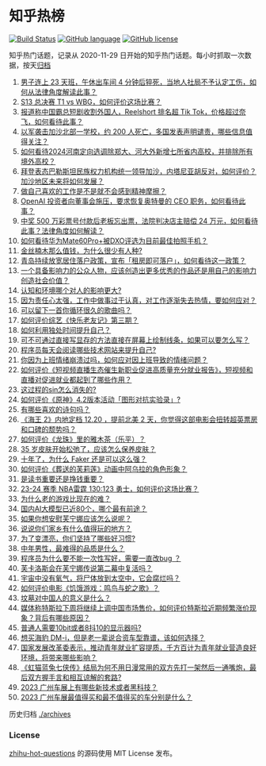 # 知乎热榜
[![Build Status](https://github.com/ToWeLong/zhihu-hot-questions/workflows/CI/badge.svg)](https://github.com/ToWeLong/zhihu-hot-questions/actions)
[![GitHub language](https://img.shields.io/badge/language-golang-orange.svg)](https://golang.org/)
[![GitHub license](https://img.shields.io/github/license/ToWeLong/zhihu-hot-questions)](https://github.com/ToWeLong/zhihu-hot-questions/blob/main/LICENSE)

知乎热门话题，记录从 2020-11-29 日开始的知乎热门话题。每小时抓取一次数据，按天[归档](./archives)

<!-- BEGIN -->

1. [男子连上 23 天班，午休出车间 4 分钟后猝死，当地人社局不予认定工伤，如何从法律角度解读此事？](https://www.zhihu.com/question/630546886)
1. [S13 总决赛 T1 vs WBG，如何评价这场比赛？](https://www.zhihu.com/question/630835967)
1. [报道称中国霸总短剧收割外国人，Reelshort 排名超 Tik Tok，价格超过奈飞，如何看待此事？](https://www.zhihu.com/question/630551855)
1. [以军袭击加沙北部一学校，约 200 人死亡，多国发表声明谴责，哪些信息值得关注？](https://www.zhihu.com/question/630816646)
1. [如何看待2024河南定向选调除郑大、河大外新增七所省内高校，并排除所有境外高校？](https://www.zhihu.com/question/630658300)
1. [拜登表态巴勒斯坦民族权力机构统一领导加沙，内塔尼亚胡反对，如何评价？加沙地区未来将如何发展？](https://www.zhihu.com/question/630820278)
1. [做自己喜欢的工作是不是就不会感到精神摩擦？](https://www.zhihu.com/question/630274500)
1. [OpenAI 投资者向董事会施压，要求恢复奥特曼的 CEO 职务，如何看待此事？](https://www.zhihu.com/question/630815379)
1. [中奖 500 万彩票号付款后老板忘出票，法院判决店主赔偿 24 万元，如何看待此事？法律角度如何解读？](https://www.zhihu.com/question/630761664)
1. [如何看待华为Mate60Pro+被DXO评选为目前最佳拍照手机？](https://www.zhihu.com/question/630549220)
1. [金丝楠木那么值钱，为什么很少有人种?](https://www.zhihu.com/question/531322979)
1. [青岛持续放宽居住落户政策，宣布「租房即可落户」，如何看待这一政策？](https://www.zhihu.com/question/630816689)
1. [一个具备影响力的公众人物，应该创造出更多优秀的作品还是用自己的影响力创造社会价值？](https://www.zhihu.com/question/629455210)
1. [认知和环境哪个对人的影响更大?](https://www.zhihu.com/question/623427008)
1. [因为责任心太强，工作中做事过于认真，对工作逐渐失去热情，要如何应对？](https://www.zhihu.com/question/630020723)
1. [可以留下一首你循环很久的歌曲吗？](https://www.zhihu.com/question/626212210)
1. [如何评价综艺《快乐老友记》第三期？](https://www.zhihu.com/question/630661787)
1. [如何利用独处时间提升自己？](https://www.zhihu.com/question/630382761)
1. [可不可通过直接写显存的方法直接在屏幕上绘制线条，如果可以要怎么写？](https://www.zhihu.com/question/270384131)
1. [程序员每天会阅读哪些技术网站来提升自己?](https://www.zhihu.com/question/629894384)
1. [你因为上班情绪崩溃过吗，如何应对因上班导致的情绪问题？](https://www.zhihu.com/question/630020719)
1. [如何评价《短视频直播生态催生新职业促进高质量充分就业报告》，短视频和直播对促进就业都起到了哪些作用？](https://www.zhihu.com/question/630787983)
1. [这过程的sin怎么消失的?](https://www.zhihu.com/question/629343955)
1. [如何评价《原神》4.2版本活动「图形对抗实验录」?](https://www.zhihu.com/question/630790586)
1. [有哪些喜欢的诗句吗？](https://www.zhihu.com/question/630792431)
1. [《海王 2》内地定档 12.20 ，提前北美 2 天，你觉得这部电影会扭转超英票房和口碑的颓势吗？](https://www.zhihu.com/question/629707774)
1. [如何评价《龙珠》里的雅木茶（乐平）？](https://www.zhihu.com/question/36820641)
1. [35 岁皮肤开始松弛了，应该怎么保养皮肤？](https://www.zhihu.com/question/619050894)
1. [十年了，为什么 Faker 还是可以这么强？](https://www.zhihu.com/question/629944181)
1. [如何评价《葬送的芙莉莲》动画中阿乌拉的角色形象？](https://www.zhihu.com/question/630049925)
1. [是读书重要还是挣钱重要？](https://www.zhihu.com/question/630687961)
1. [23-24 赛季 NBA雷霆 130:123 勇士，如何评价这场比赛？](https://www.zhihu.com/question/630812320)
1. [为什么老的游戏比现在的难？](https://www.zhihu.com/question/435892199)
1. [国内AI大模型已近80个，哪个最有前途？](https://www.zhihu.com/question/608763410)
1. [如果你想安慰芙宁娜应该怎么说呢？](https://www.zhihu.com/question/630275613)
1. [说说你们家乡有什么值得玩的地方？](https://www.zhihu.com/question/626504562)
1. [为了变漂亮，你们坚持了哪些好习惯?](https://www.zhihu.com/question/626596925)
1. [中年男性，最难得的品质是什么？](https://www.zhihu.com/question/630375970)
1. [程序员为什么要不能一次性写好，需要一直改bug ？](https://www.zhihu.com/question/629534956)
1. [芙卡洛斯会在芙宁娜传说第二幕中复活吗？](https://www.zhihu.com/question/629624287)
1. [宇宙中没有氧气，将尸体放到太空中，它会腐烂吗？](https://www.zhihu.com/question/627364448)
1. [如何评价电影《饥饿游戏：鸣鸟与蛇之歌》？](https://www.zhihu.com/question/630401845)
1. [坟墓对中国人的意义是什么？](https://www.zhihu.com/question/352323137)
1. [媒体称特斯拉下周将继续上调中国市场售价，如何评价特斯拉近期频繁涨价现象？背后有哪些原因？](https://www.zhihu.com/question/630550841)
1. [普通人需要10bit或者8抖10的显示器吗?](https://www.zhihu.com/question/541088704)
1. [想买海豹 DM-i，但是老一辈说合资车型靠谱，该如何选择？](https://www.zhihu.com/question/630395462)
1. [国家发展改革委表示，推动青年就业扩容提质，千方百计为青年就业营造良好环境，将带来哪些影响？](https://www.zhihu.com/question/630419940)
1. [《虹猫蓝兔七侠传》结局为何不用日漫常用的双方先打一架然后一通嘴炮，最后双方握手言和相互谅解的套路?](https://www.zhihu.com/question/593368571)
1. [2023 广州车展上有哪些新技术或者黑科技？](https://www.zhihu.com/question/629587389)
1. [2023 广州车展最值得买和最不值得买的车分别是什么？](https://www.zhihu.com/question/629587608)

<!-- END -->

历史归档 [./archives](./archives)


### License
[zhihu-hot-questions](https://github.com/towelong/zhihu-hot-questions) 的源码使用 MIT License 发布。